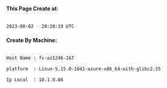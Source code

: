 
   
#### This Page Create at:

```bash

2023-08-02 - 20:20:19 UTC

```

#### Create By Machine:

```bash

Host Name : fv-az1246-167

platform  : Linux-5.15.0-1041-azure-x86_64-with-glibc2.35

Ip Local  : 10.1.0.86

```

